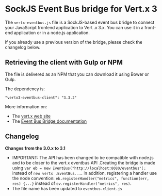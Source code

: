 # SockJS Event Bus bridge for Vert.x 3

The `vertx-eventbus.js` file is a SockJS-based event bus bridge to connect your JavaScript frontend application to Vert
.x 3.x. You can use it in a front-end application or in a node.js application.

If you already use a previous version of the bridge, please check the changelog below. 

## Retrieving the client with Gulp or NPM

The file is delivered as an NPM that you can download it using Bower or Gulp.

The dependency is:

```
"vertx3-eventbus-client": "3.3.2"
```

More information on:

* The [vert.x web site](http://vertx.io) 
* The [Event Bus Bridge documentation](http://vertx.io/docs/vertx-web/java/#_sockjs_event_bus_bridge) 

## Changelog

**Changes from the 3.0.x to 3.1**

* IMPORTANT: The API has been changed to be compatible with node.js and to be closer to the vert.x eventbus API
.Creating  the bridge is made using `var eb = new EventBus("http://localhost:8080/eventbus");` instead of `new vertx
.EventBus...`. In addition, registering a handler use the node convention: 
`eb.registerHandler("metrics", function(err, res) {...}` instead of `ev.registerHandler("metrics", res)`.
* The file name has been updated to `eventbus-client.js`